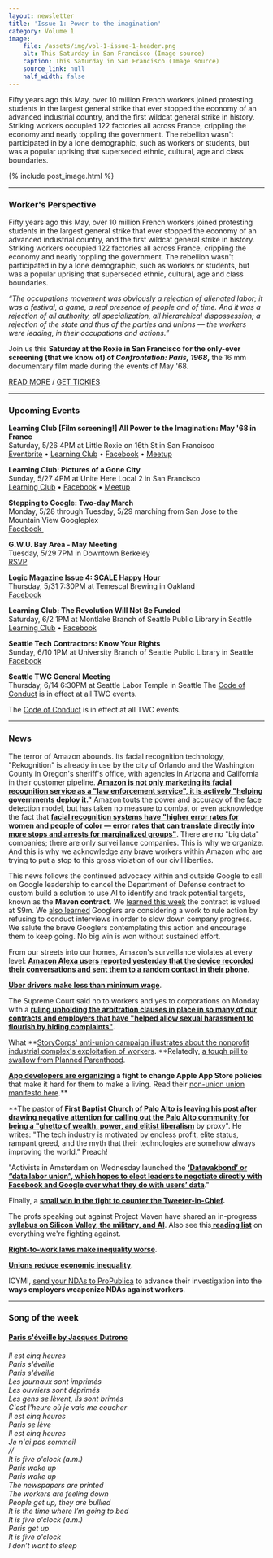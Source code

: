 ```yaml
---
layout: newsletter
title: 'Issue 1: Power to the imagination'
category: Volume 1
image:
    file: /assets/img/vol-1-issue-1-header.png
    alt: This Saturday in San Francisco (Image source)
    caption: This Saturday in San Francisco (Image source)
    source_link: null
    half_width: false
---
```


<!-- Content imported from: https://eepurl.com/dvSNkj -->

Fifty years ago this May, over 10 million French workers joined protesting students in the largest general strike that ever stopped the economy of an advanced industrial country, and the first wildcat general strike in history. Striking workers occupied 122 factories all across France, crippling the economy and nearly toppling the government. The rebellion wasn't participated in by a lone demographic, such as workers or students, but was a popular uprising that superseded ethnic, cultural, age and class boundaries.

<!--excerpt-->

{% include post_image.html %}

***

### Worker's Perspective

Fifty years ago this May, over 10 million French workers joined protesting students in the largest general strike that ever stopped the economy of an advanced industrial country, and the first wildcat general strike in history. Striking workers occupied 122 factories all across France, crippling the economy and nearly toppling the government. The rebellion wasn't participated in by a lone demographic, such as workers or students, but was a popular uprising that superseded ethnic, cultural, age and class boundaries.  
  
_“The occupations movement was obviously a rejection of alienated labor; it was a festival, a game, a real presence of people and of time. And it was a rejection of all authority, all specialization, all hierarchical dispossession; a rejection of the state and thus of the parties and unions — the workers were leading, in their occupations and actions.”_  
  
Join us this **Saturday at the Roxie in San Francisco for the only-ever screening (that we know of) of&nbsp;_Confrontation: Paris, 1968_,** the 16 mm documentary film made during the events of May '68. **&nbsp;**  
  
[READ MORE](https://sites.google.com/view/tech-workers-coalition/topics/all-power-to-the-imagination) / [GET TICKIES](https://www.eventbrite.com/e/confrontation-paris-1968-matinee-tickets-46098673373)

***

###  Upcoming Events

**Learning Club [Film screening!] All Power to the Imagination: May '68 in France**  
Saturday, 5/26 4PM at Little Roxie on 16th St in San Francisco  
[Eventbrite](https://eventbrite.com/e/confrontation-paris-1968-matinee-tickets-46098673373) • [Learning Club](https://sites.google.com/view/tech-workers-coalition/topics/all-power-to-the-imagination) • [Facebook](https://www.facebook.com/events/770159013181800/) • [Meetup](https://www.meetup.com/Tech-Workers-Coalition/events/250809771/)  
  
**Learning Club: Pictures of a Gone City**  
Sunday, 5/27 4PM at Unite Here Local 2 in San Francisco  
[Learning Club](https://sites.google.com/view/tech-workers-coalition/topics/pictures-of-a-gone-city) • [Facebook](https://www.facebook.com/events/173737103329105/) • [Meetup](https://www.meetup.com/Tech-Workers-Coalition/events/250800371/)  
  
**Stepping to Google: Two-day March**  
Monday, 5/28 through Tuesday, 5/29 marching from San Jose to the Mountain View Googleplex  
[Facebook&nbsp;](https://www.facebook.com/events/2185643841659707/)  
  
**G.W.U. Bay Area - May Meeting**  
Tuesday, 5/29 7PM in Downtown Berkeley  
[RSVP](https://docs.google.com/forms/d/e/1FAIpQLSfaFswFpnR0oMIfSLEMtMC5fqaJLhQgVtnxObzZD9pvYnqMYQ/viewform)  
  
**Logic Magazine Issue 4: SCALE Happy Hour**  
Thursday, 5/31 7:30PM at Temescal Brewing in Oakland  
[Facebook](https://www.facebook.com/events/193891647908882/)  
  
**Learning Club: The Revolution Will Not Be Funded**  
Saturday, 6/2 1PM at Montlake Branch of Seattle Public Library in Seattle  
[Learning Club](https://sites.google.com/view/tech-workers-coalition/topics/the-revolution-will-not-be-funded?authuser=0) • [Facebook](https://www.facebook.com/events/193891647908882/)&nbsp;  
  
**Seattle Tech Contractors: Know Your Rights**  
Sunday, 6/10 1PM at University Branch of Seattle Public Library in Seattle  
[Facebook](https://www.facebook.com/events/194344231207737/)&nbsp;  
  
**Seattle TWC General Meeting**  
Thursday, 6/14 6:30PM at Seattle Labor Temple in Seattle The [Code of Conduct](https://techworkerscoalition.org/community-guide/) is in effect at all TWC events.

The [Code of Conduct](https://techworkerscoalition.org/community-guide/) is in effect at all TWC events.

***

###  News

The terror of Amazon abounds. Its facial recognition technology, "Rekognition" is already in use by the city of Orlando and the Washington County in Oregon's sheriff's office, with agencies in Arizona and California in their customer pipeline. [**Amazon is not only marketing its facial recognition service as a "law enforcement service", it is actively "helping governments deploy it."**](https://www.aclunc.org/blog/amazon-teams-law-enforcement-deploy-dangerous-new-face-recognition-technology) Amazon touts the power and accuracy of the face detection model, but has taken no measure to combat or even acknowledge the fact that [**facial recognition systems have "higher error rates for women and people of color — error rates that can translate directly into more stops and arrests for marginalized groups"**](https://www.theverge.com/2018/5/23/17384632/amazon-rekognition-facial-recognition-racial-bias-audit-data). There&nbsp;are no "big data" companies; there are only surveillance companies. This is why we organize. And this is why we acknowledge any brave workers within Amazon who are trying to put a stop to this gross violation of our civil liberties.&nbsp;  
  
This news follows the continued advocacy within and outside Google to call on Google leadership to cancel the Department of Defense contract to custom build a solution to use AI to identify and track potential targets, known as the **Maven contract**. We [learned this week](https://gizmodo.com/the-pentagons-controversial-drone-ai-imaging-project-ex-1826046321)&nbsp;the contract is valued at $9m. We [also learned](https://www.wired.com/story/the-line-between-big-tech-and-defense-work/) Googlers are considering a work to rule action by refusing to conduct interviews in order to slow down company progress. We salute the brave Googlers contemplating this action and encourage them to keep going. No big win is won without sustained effort.&nbsp;&nbsp;  
  
From our streets into our homes, Amazon's surveillance violates at every level: [**Amazon Alexa users reported yesterday that the device recorded their conversations and sent them to a random contact in their phone**](https://www.kiro7.com/news/local/woman-says-her-amazon-device-recorded-private-conversation-sent-it-out-to-random-contact/755507974).&nbsp;  
  
[**Uber drivers make less than minimum wage**](https://www.chicagotribune.com/business/ct-biz-uber-driver-wages-20180518-story.html).  
  
The Supreme Court said no to workers and yes to corporations on Monday with a [**ruling upholding the arbitration clauses in place in so many of our contracts and employers that have "helped allow sexual harassment to flourish by hiding complaints"**](https://www.wired.com/story/supreme-court-rules-against-workers-in-arbitration-case/).  
  
What **[StoryCorps' anti-union campaign illustrates about the nonprofit industrial complex's exploitation of workers](https://www.thenation.com/article/the-aggressive-anti-union-campaign-at-storycorps/).&nbsp;**Relatedly, [a tough pill to swallow from Planned Parenthood](https://theintercept.com/2018/05/23/planned-parenthood-union-nlrb/).  
  
**[App developers are organizing](https://www.propublica.org/getinvolved/nondisclosure-agreements-employer-secrecy-nda) a fight to change Apple App Store policies** that make it hard for them to make a living. Read their [non-union union manifesto here](https://www.thedevelopersunion.org/).**

**The pastor of&nbsp;[**First Baptist Church of Palo Alto is leaving his post after drawing negative attention for calling out the Palo Alto community for being a "ghetto of wealth, power, and elitist liberalism**](https://www.theguardian.com/technology/2018/may/22/silicon-valley-pastor-gregory-stevens-wealth-liberals) by proxy". He writes: "The tech industry is motivated by endless profit, elite status, rampant greed, and the myth that their technologies are somehow always improving the world.” Preach!  
  
"Activists in Amsterdam on Wednesday launched the [**‘Datavakbond’ or “data labor union”, which hopes to elect leaders to negotiate directly with Facebook and Google over what they do with users’ data**](https://www.reuters.com/article/us-netherlands-tech-data-labour-union/facebook-users-unite-data-labour-union-launches-in-netherlands-idUSKCN1IO2M3)."  
  
Finally, a **[small win in the fight to counter the Tweeter-in-Chief](https://www.nytimes.com/2018/05/23/business/media/trump-twitter-block.html).&nbsp;**  
  
The profs speaking out against Project Maven have shared an in-progress [**syllabus on Silicon Valley, the military, and AI**](https://%22Activists%20in%20Amsterdam%20on%20Wednesday%20launched%20the%20%E2%80%98Datavakbond%E2%80%99%20or%20%E2%80%9Cdata%20labor%20union%E2%80%9D,%20which%20hopes%20to%20elect%20leaders%20to%20negotiate%20directly%20with%20Facebook%20and%20Google%20over%20what%20they%20do%20with%20users%E2%80%99%20data.%22). Also see this[**&nbsp;reading list**](https://www.nybooks.com/articles/2018/05/24/big-brother-goes-digital/) on everything we're fighting against.  
  
[**Right-to-work laws make inequality worse**](https://www.thestreet.com/amp/personal-finance/right-to-work-laws-make-inequality-worse-14592633).  
  
[**Unions reduce economic inequality**](https://www.thenation.com/article/there-is-power-in-a-union/).  
  
ICYMI, [send your NDAs to ProPublica](https://www.propublica.org/getinvolved/nondisclosure-agreements-employer-secrecy-nda) to advance their investigation into the **ways employers weaponize NDAs against workers**.

***

### Song of the week

#### [Paris s'éveille by Jacques Dutronc](https://www.youtube.com/watch?v=7whXkifG_ms)

_Il est cinq heures_<br>
_Paris s'éveille_<br>
_Paris s'éveille_<br>
_Les journaux sont imprimés_<br>
_Les ouvriers sont déprimés_<br>
_Les gens se lèvent, ils sont brimés_<br>
_C'est l'heure où je vais me coucher_<br>
_Il est cinq heures_<br>
_Paris se lève_<br>
_Il est cinq heures_<br>
_Je n'ai pas sommeil_<br>
_//_<br>
_It is five o'clock (a.m.)_<br>
_Paris wake up_<br>
_Paris wake up_<br>
_The newspapers are printed_<br>
_The workers are feeling down_<br>
_People get up, they are bullied_<br>
_It is the time where I’m going to bed_<br>
_It is five o'clock (a.m.)_<br>
_Paris get up_<br>
_It is five o'clock_<br>
_I don’t want to sleep_<br>
